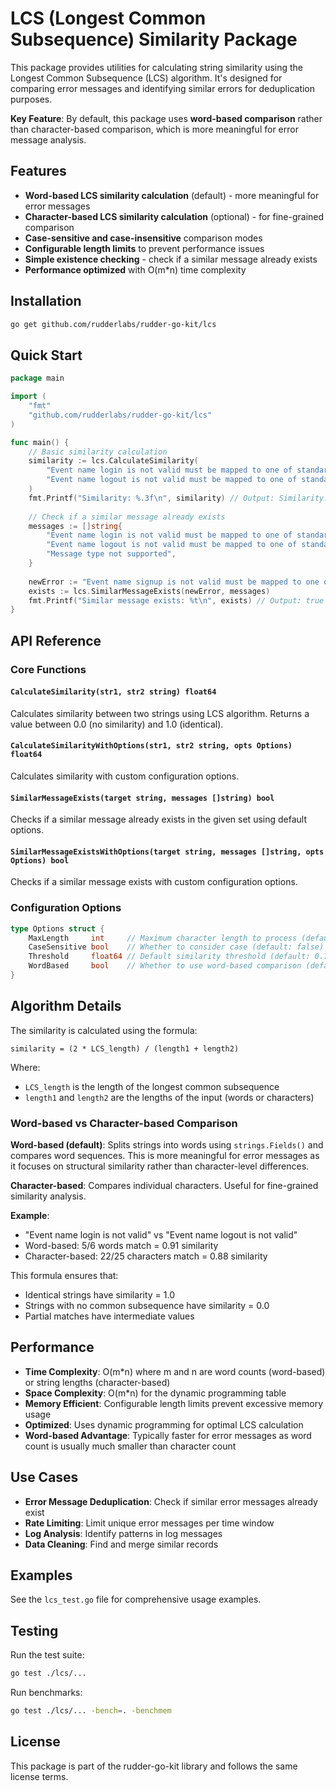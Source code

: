 # LCS (Longest Common Subsequence) Similarity Package

This package provides utilities for calculating string similarity using the Longest Common Subsequence (LCS) algorithm. It's designed for comparing error messages and identifying similar errors for deduplication purposes.

**Key Feature**: By default, this package uses **word-based comparison** rather than character-based comparison, which is more meaningful for error message analysis.

## Features

- **Word-based LCS similarity calculation** (default) - more meaningful for error messages
- **Character-based LCS similarity calculation** (optional) - for fine-grained comparison
- **Case-sensitive and case-insensitive** comparison modes
- **Configurable length limits** to prevent performance issues
- **Simple existence checking** - check if a similar message already exists
- **Performance optimized** with O(m*n) time complexity

## Installation

```bash
go get github.com/rudderlabs/rudder-go-kit/lcs
```

## Quick Start

```go
package main

import (
    "fmt"
    "github.com/rudderlabs/rudder-go-kit/lcs"
)

func main() {
    // Basic similarity calculation
    similarity := lcs.CalculateSimilarity(
        "Event name login is not valid must be mapped to one of standard events",
        "Event name logout is not valid must be mapped to one of standard events",
    )
    fmt.Printf("Similarity: %.3f\n", similarity) // Output: Similarity: 0.929
    
    // Check if a similar message already exists
    messages := []string{
        "Event name login is not valid must be mapped to one of standard events",
        "Event name logout is not valid must be mapped to one of standard events",
        "Message type not supported",
    }
    
    newError := "Event name signup is not valid must be mapped to one of standard events"
    exists := lcs.SimilarMessageExists(newError, messages)
    fmt.Printf("Similar message exists: %t\n", exists) // Output: true
}
```

## API Reference

### Core Functions

#### `CalculateSimilarity(str1, str2 string) float64`
Calculates similarity between two strings using LCS algorithm.
Returns a value between 0.0 (no similarity) and 1.0 (identical).

#### `CalculateSimilarityWithOptions(str1, str2 string, opts Options) float64`
Calculates similarity with custom configuration options.

#### `SimilarMessageExists(target string, messages []string) bool`
Checks if a similar message already exists in the given set using default options.

#### `SimilarMessageExistsWithOptions(target string, messages []string, opts Options) bool`
Checks if a similar message exists with custom configuration options.

### Configuration Options

```go
type Options struct {
    MaxLength     int     // Maximum character length to process (default: 150)
    CaseSensitive bool    // Whether to consider case (default: false)
    Threshold     float64 // Default similarity threshold (default: 0.75)
    WordBased     bool    // Whether to use word-based comparison (default: true)
}
```



## Algorithm Details

The similarity is calculated using the formula:
```
similarity = (2 * LCS_length) / (length1 + length2)
```

Where:
- `LCS_length` is the length of the longest common subsequence
- `length1` and `length2` are the lengths of the input (words or characters)

### Word-based vs Character-based Comparison

**Word-based (default)**: Splits strings into words using `strings.Fields()` and compares word sequences. This is more meaningful for error messages as it focuses on structural similarity rather than character-level differences.

**Character-based**: Compares individual characters. Useful for fine-grained similarity analysis.

**Example**:
- "Event name login is not valid" vs "Event name logout is not valid"
- Word-based: 5/6 words match = 0.91 similarity
- Character-based: 22/25 characters match = 0.88 similarity

This formula ensures that:
- Identical strings have similarity = 1.0
- Strings with no common subsequence have similarity = 0.0
- Partial matches have intermediate values

## Performance

- **Time Complexity**: O(m*n) where m and n are word counts (word-based) or string lengths (character-based)
- **Space Complexity**: O(m*n) for the dynamic programming table
- **Memory Efficient**: Configurable length limits prevent excessive memory usage
- **Optimized**: Uses dynamic programming for optimal LCS calculation
- **Word-based Advantage**: Typically faster for error messages as word count is usually much smaller than character count

## Use Cases

- **Error Message Deduplication**: Check if similar error messages already exist
- **Rate Limiting**: Limit unique error messages per time window
- **Log Analysis**: Identify patterns in log messages
- **Data Cleaning**: Find and merge similar records

## Examples

See the `lcs_test.go` file for comprehensive usage examples.

## Testing

Run the test suite:
```bash
go test ./lcs/...
```

Run benchmarks:
```bash
go test ./lcs/... -bench=. -benchmem
```

## License

This package is part of the rudder-go-kit library and follows the same license terms.

